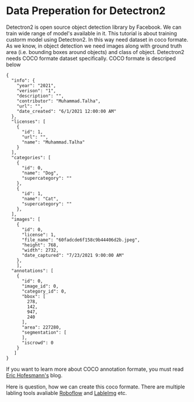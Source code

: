 # Data Preperation for Detectron2

Detectron2 is open source object detection library by Facebook. We can train wide range of model's available in it. This tutorial is about training custorm model using Detectron2. 
In this way need dataset in coco formate. As we know, in object detection we need images along with ground truth area (i.e. bounding boxes around objects) and class of object.
Detectron2 needs COCO formate dataset specifically. COCO formate is descriped below 
```
{
  "info": {
    "year": "2021",
    "verison": "1",
    "description": "",
    "contributor": "Muhammad.Talha",
    "url": "",
    "date_created": "6/1/2021 12:00:00 AM"
  },
  "licenses": [
    {
      "id": 1,
      "url": "",
      "name": "Muhammad.Talha"
    }
  ],
  "categories": [
    {
      "id": 0,
      "name": "Dog",
      "supercategory": ""
    },
    {
      "id": 1,
      "name": "Cat",
      "supercategory": ""
    },
  ],
  "images": [
    {
      "id": 0,
      "license": 1,
      "file_name": "60fadcde6f158c9b44406d2b.jpeg",
      "height": 768,
      "width": 2732,
      "date_captured": "7/23/2021 9:00:00 AM"
    },
    ],
  "annotations": [
    {
      "id": 0,
      "image_id": 0,
      "category_id": 0,
      "bbox": [
        278,
        142,
        947,
        240
      ],
      "area": 227280,
      "segmentation": [
      ],
      "iscrowd": 0
    }
   ]
}
```
If you want to learn more about COCO annotation formate, you must read [Eric Hofesmann's](https://towardsdatascience.com/how-to-work-with-object-detection-datasets-in-coco-format-9bf4fb5848a4#) blog. 

Here is question, how we can create this coco formate. There are multiple labling tools avaliable [Roboflow](http://roboflow.com/) and [LableImg](https://github.com/tzutalin/labelImg) etc.

